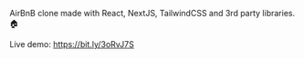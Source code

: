 AirBnB clone made with React, NextJS, TailwindCSS and 3rd party libraries. 🏠

Live demo: https://bit.ly/3oRvJ7S
